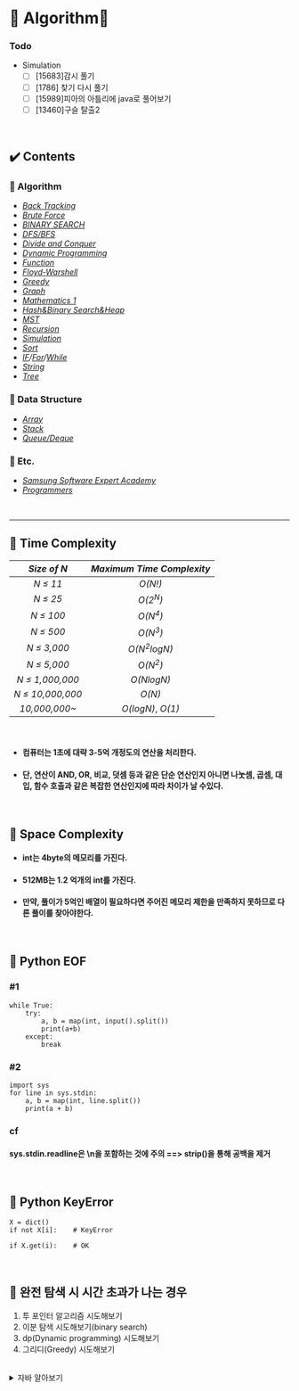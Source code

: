 # :tada: Algorithm:tada:  
 
 ### Todo
 - Simulation
     - [ ] [15683]감시 풀기
     - [ ] [1786] 찾기 다시 풀기  
     - [ ] [15989]피아의 아틀리에 java로 풀어보기
     - [ ] [13460]구슬 탈출2
 
 <br> 
  
## :heavy_check_mark: Contents  
### :dart: Algorithm  
- [*Back Tracking*](https://github.com/bosl95/Algorithm/tree/master/BACK%20TRACKING)  
- [*Brute Force*](https://github.com/bosl95/Algorithm/tree/master/BRUTE%20FORCE)  
- [*BINARY SEARCH*](https://github.com/bosl95/Algorithm/tree/master/BINARY%20SEARCH)
- [*DFS/BFS*](https://github.com/bosl95/Algorithm/tree/master/DFS_BFS)  
- [*Divide and Conquer*](https://github.com/bosl95/Algorithm/tree/master/DIVIDE%20AND%20CONQUER)  
- [*Dynamic Programming*](https://github.com/bosl95/Algorithm/tree/master/DYNAMIC%20PROGRAMMING)  
- [*Function*](https://github.com/bosl95/Algorithm/tree/master/FUNCTION)  
- [*Floyd-Warshell*](https://github.com/bosl95/Algorithm/tree/master/Floyd-Warshell)   
- [*Greedy*](https://github.com/bosl95/Algorithm/tree/master/GREEDY)  
- [*Graph*](https://github.com/bosl95/Algorithm/tree/master/Graph)  
- [*Mathematics 1*](https://github.com/bosl95/Algorithm/tree/master/MATHEMATICS%201)
- [*Hash&Binary Search&Heap*](https://github.com/bosl95/Algorithm/tree/master/HASH_BINARY%20SEARCH_HEAP)  
- [*MST*](https://github.com/bosl95/Algorithm/tree/master/MST)  
- [*Recursion*](https://github.com/bosl95/Algorithm/tree/master/RECURSION)
- [*Simulation*](https://github.com/bosl95/Algorithm/tree/master/SIMULATION)
- [*Sort*](https://github.com/bosl95/Algorithm/tree/master/SORT)  
- *[IF](https://github.com/bosl95/Algorithm/tree/master/IF)/[For](https://github.com/bosl95/Algorithm/tree/master/FOR)/[While](https://github.com/bosl95/Algorithm/tree/master/WHILE)*  
- [*String*](https://github.com/bosl95/Algorithm/tree/master/STRING)  
- [*Tree*](https://github.com/bosl95/Algorithm/tree/master/TREE)
  
 ### :dart: Data Structure  
- [*Array*](https://github.com/bosl95/Algorithm/tree/master/ARRAY)  
- [*Stack*](https://github.com/bosl95/Algorithm/tree/master/STACK)  
- [*Queue/Deque*](https://github.com/bosl95/Algorithm/tree/master/QUEUE_DEQUE)  
  
  
### :dart: Etc.  
- [*Samsung Software Expert Academy*](https://github.com/bosl95/Algorithm/tree/master/SW%20Expert%20Academy)
- [*Programmers*]()

<br>
  
---

## :pushpin: Time Complexity

|*Size of N*| *Maximum Time Complexity* |
|:--:|:--:|
| *N ≤ 11* |*O(N!)*|
|*N ≤ 25*|*O(2<sup>N</sup>)*|
|*N ≤ 100*|*O(N<sup>4</sup>)*|
|*N ≤ 500*|*O(N<sup>3</sup>)*|
|*N ≤ 3,000*|*O(N<sup>2</sup>logN)*|
|*N ≤ 5,000*|*O(N<sup>2</sup>)*|
|*N ≤ 1,000,000*|*O(NlogN)*|
|*N ≤ 10,000,000*|*O(N)*|
|*10,000,000~*|*O(logN)*, *O(1)*|

<br>

- #### 컴퓨터는 1초에 대략 3-5억 개정도의 연산을 처리한다. <br>
- #### 단, 연산이 AND, OR, 비교, 덧셈 등과 같은 단순 연산인지 아니면 나눗셈, 곱셈, 대입, 함수  호출과 같은 복잡한 연산인지에 따라 차이가 날 수있다.<br>

<br>

## :pushpin: Space Complexity

- #### int는 4byte의 메모리를 가진다. <br>
- #### 512MB는 1.2 억개의 int를 가진다.<br>
- #### 만약, 풀이가 5억인 배열이 필요하다면 주어진 메모리 제한을 만족하지 못하므로 다른 풀이를 찾아야한다.

<br>

## :pushpin: Python EOF

### #1

	while True:
		try:
			a, b = map(int, input().split())
			print(a+b)
		except:
			break
			
### #2
	
	import sys
	for line in sys.stdin:
		a, b = map(int, line.split())
		print(a + b)
		
### cf
#### sys.stdin.readline은 \n을 포함하는 것에 주의 ==> strip()을 통해 공백을 제거 
		
<br>

## :pushpin: Python KeyError
	
	X = dict()
	if not X[i]:	# KeyError
	
	if X.get(i):	# OK
	
<br>
	
## :pushpin: 완전 탐색 시 시간 초과가 나는 경우

1. 투 포인터 알고리즘 시도해보기
2. 이분 탐색 시도해보기(binary search)
3. dp(Dynamic programming) 시도해보기
4. 그리디(Greedy) 시도해보기

<br>

<details>
<summary> 자바 알아보기 </summary>

## Array 배열 정렬


```JAVA
int[] arr = {2,3,1,378,19,25};
Arrays.sort(arr);

System.out.println(Arrays.toString(arr));
```

<br>

## Swap 함수

``` JAVA
public static void swap(final int[] arr, final int pos1, final int pos2){
    final int temp = arr[pos1];
    arr[pos1] = arr[pos2];
    arr[pos2] = temp;
}
```
<br>

## 문자열 비교

```JAVA
String s1 = "Joos";
String s2 = "Joos";
String s3 = new String ("Joos");
String s4 = "Juilet"

System.out.println(s1.equals(s2)); //true
System.out.println(s1.equals(s3)); //true
System.out.println(s1.equals(s4)); //false
```

<br>

## 가장 빠른 입력 받기 & 문자열 자르기

``` JAVA
import java.io.BufferedReader;
import java.io.IOException;
import java.io.InputStreamReader;
import java.util.Arrays;
import java.util.StringTokenizer;

public class practice {

	public static void main(String[] args) throws IOException {
		// TODO Auto-generated method stub
		BufferedReader br = new BufferedReader(new InputStreamReader(System.in));	// 사용자로부터 한 줄 입력을 받는다.
		
		// 어떤 기준으로 문자열을 자르고 싶은 경우 String Tokenizer를 사용한다. 생성자로 자르고 싶은 string을 넣는다. 
		StringTokenizer st = new StringTokenizer(br.readLine(), " ");	// 기본 생성자는 공백을 기준으로 자른다. <"안녕 하세요" 입력>
//		System.out.println(st.nextToken());		// 안녕
//		System.out.println(st.nextToken());		// 하세요	
//		System.out.println(st.nextToken());		// error
		
		
		// 반복문으로 출력하기 
		int n = st.countTokens();		// 처음에 st의 개수를 입력 받음.
		for (int i=0;i<n;i++) {
//		while(st.countTokens()!=0) {	// counttokens을 여러번 하는거보단 st의 개수를 처음부터 입력받는 것이 나을 것 같다.
			System.out.println(st.nextToken());
		}
	}
}

```

<br>

## ArrayList

```JAVA
import java.util.ArrayList;
import java.util.List;

public class pr {

	public static void main(String[] args) {
		// TODO Auto-generated method stub
		List idolList = new ArrayList();


		idolList.add("첫번째 요소");
		idolList.add("두번째 요소");
		idolList.add(new String("세번째 요소"));
		idolList.add(1, "인덱스 1에 삽입 요소");


		System.out.println(idolList.get(0).toString());	// 첫번째 요소
		System.out.println(idolList.get(1).toString());	// 인덱스 1에 삽입 요소
		System.out.println(idolList.get(2).toString());	// 두번째 요소
		
		
	}

}
```
<br>

- ### ArrayList 정렬

	```JAVA
	List idolList = new ArrayList();


	idolList.add("1");
	idolList.add("2");
	idolList.add(new String("3"));
	idolList.add(1, "1.5");

	Collections.sort(idolList);

	for (Object obj : idolList) {
		System.out.println(obj.toString());		// 1 - 1.5 - 2 - 3
	}
	```

<br>

- ### ArrayList의 Iterator를 통한 전체 조회

	``` JAVA
	Iterator iterator = list.iterator();
	while (iterator.hasNext()) {
		System.out.println((String)iterator.next());
	}
	/* 
	- 출력 결과 -
	첫번째 요소
	인덱스 1에 삽입 요소
	두번째 요소
	세번째 요소
	*/
	```

<br>

- ### ArrayList의 for-loop를 통한 전체 조회

	``` JAVA
	for(Object obj : list) {
		System.out.println((String)obj);
	}
	```

<br>

- ### 인덱스 찾기

	```JAVA
	int idx = list.indexOf("두번째 요소");
	System.out.println(list.get(idx).toString());
	```

<br>

- ### 요소가 존재 하는 지 확인

	``` JAVA
	System.out.println(list.contains("두번째 요소"));	// true
	System.out.println(list.contains("네번째 요소"));	// false
	```

<br>

## Hashmap (파이썬의 dict)

```JAVA

HashMap<String, Integer> map = new HashMap();

map.put("아이유", 25);
map.put("아이린", 27);
map.put("설현", 40);

System.out.println(map.get("아이유"));	// 35
System.out.println(map.values()); 		// [40, 25, 27]
```

<br>

- ### Hashmap 하나씩 출력하기

	``` JAVA
	Set<Entry<String, Integer>> set = map.entrySet();
	Iterator<Entry<String, Integer>> itr = set.iterator();

	while (itr.hasNext()) {
		Entry<String, Integer> e = (Entry<String, Integer>)itr.next();
		System.out.println("이름 : "+e.getKey()+", 나이 : "+e.getValue());
	}
	```

<br>

## Array

- ### Array 초기화

	``` JAVA
	boolean [] bitlist;
	bitlist = new boolean[10];

	Arrays.fill(bitlist, false);

	for (boolean obj : bitlist) {
		System.out.println(obj);	// false
	}
	System.out.println(bitlist.length);
	```

<br>

- ### 2차원 배열 
	``` JAVA
	int[][] intArray = new int[5][3];

	System.out.println(intArray.length);	// 행의 개수
	System.out.println(intArray[0].length); // 열의 개수

	//다차원 배열의 할당 선언
	boolean [] [] booleanArrays = { {true, true}, {false, false, false}, ... };
	```

<br>

## Stack
``` JAVA
Stack<String> s = new  Stack<String>();

s.push("A");
s.push("B");
s.push("C");
s.push("D");

System.out.println(s.peek());		// D

while(!s.empty()) {
	System.out.println(s.pop());	// D - C - B - A
}
```

<br>

## Queue

``` JAVA
Queue<String> q = new LinkedList<String>();

q.offer("A");
q.offer("B");
q.offer("c");
q.offer("D");

System.out.println(q.peek());	// A 
System.out.println(q.remove());	// A (queue에서 사라짐)


while (!q.isEmpty()) {
	System.out.println(q.poll());	// B - C - D
}
```
<br>

## Stack과 Queue

<image src='https://user-images.githubusercontent.com/34594339/97065460-6a99ea80-15e8-11eb-86a5-bbeb9fb6f2a9.png' width='70%'>

<br>

## 문자열 정수로 바꾸기

``` JAVA
Integer.parseInt("23")	// Valueof 보다 빠르다.
```

<br>

### 문자열 요소 접근하기

```JAVA
String str = "일이삼사오";

System.out.println(str.charAt(3));
```

</details>
